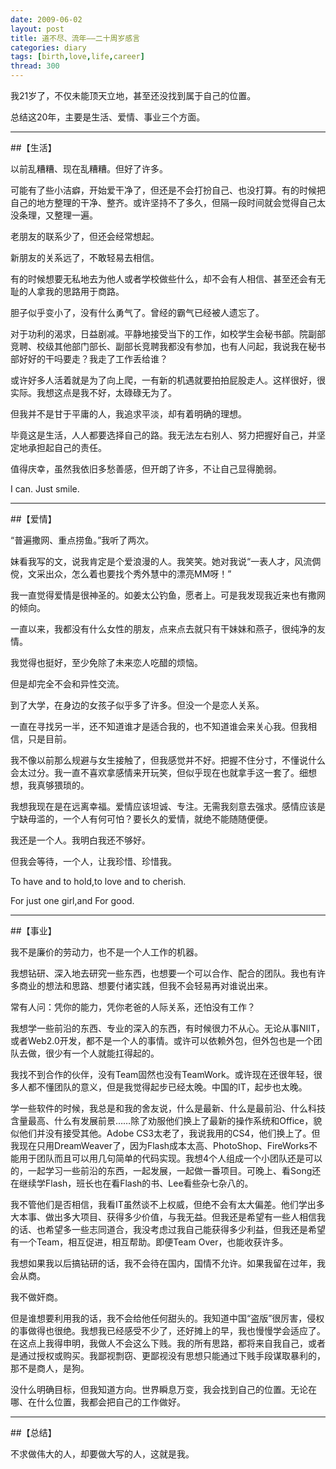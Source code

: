 ```yaml
---
date: 2009-06-02
layout: post
title: 道不尽、流年——二十周岁感言
categories: diary
tags: [birth,love,life,career]
thread: 300
---
```


我21岁了，不仅未能顶天立地，甚至还没找到属于自己的位置。 ­

总结这20年，主要是生活、爱情、事业三个方面。 ­

---

##【生活】

以前乱糟糟、现在乱糟糟。但好了许多。 ­

可能有了些小洁癖，开始爱干净了，但还是不会打扮自己、也没打算。有的时候把自己的地方整理的干净、整齐。或许坚持不了多久，但隔一段时间就会觉得自己太没条理，又整理一遍。 ­

<!-- more -->

老朋友的联系少了，但还会经常想起。 ­

新朋友的关系远了，不敢轻易去相信。 ­

有的时候想要无私地去为他人或者学校做些什么，却不会有人相信、甚至还会有无耻的人拿我的思路用于商路。 ­

胆子似乎变小了，没有什么勇气了。曾经的霸气已经被人遗忘了。 ­

对于功利的渴求，日益剧减。平静地接受当下的工作，如校学生会秘书部。院副部竞聘、校级其他部门部长、副部长竞聘我都没有参加，也有人问起，我说我在秘书部好好的干吗要走？我走了工作丢给谁？ ­

或许好多人活着就是为了向上爬，一有新的机遇就要拍拍屁股走人。这样很好，很实际。我想这点是我不好，太碌碌无为了。 ­

但我并不是甘于平庸的人，我追求平淡，却有着明确的理想。 ­

毕竟这是生活，人人都要选择自己的路。我无法左右别人、努力把握好自己，并坚定地承担起自己的责任。 ­

值得庆幸，虽然我依旧多愁善感，但开朗了许多，不让自己显得脆弱。 ­

I can. Just smile. ­

---

##【爱情】


“普遍撒网、重点捞鱼。”我听了两次。 ­

妹看我写的文，说我肯定是个爱浪漫的人。我笑笑。她对我说“一表人才，风流倜傥，文采出众，怎么着也要找个秀外慧中的漂亮MM呀！”

我一直觉得爱情是很神圣的。如姜太公钓鱼，愿者上。可是我发现我近来也有撒网的倾向。 ­

一直以来，我都没有什么女性的朋友，点来点去就只有干妹妹和燕子，很纯净的友情。 ­

我觉得也挺好，至少免除了未来恋人吃醋的烦恼。 ­

但是却完全不会和异性交流。 ­

到了大学，在身边的女孩子似乎多了许多。但没一个是恋人关系。 ­

一直在寻找另一半，还不知道谁才是适合我的，也不知道谁会来关心我。但我相信，只是目前。 ­

我不像以前那么规避与女生接触了，但我感觉并不好。把握不住分寸，不懂说什么会太过分。我一直不喜欢拿感情来开玩笑，但似乎现在也就拿手这一套了。细想想，我真够猥琐的。 ­

我想我现在是在远离幸福。爱情应该坦诚、专注。无需我刻意去强求。感情应该是宁缺毋滥的，一个人有何可怕？要长久的爱情，就绝不能随随便便。 ­

我还是一个人。我明白我还不够好。 ­

但我会等待，一个人，让我珍惜、珍惜我。 ­

To have and to hold,to love and to cherish. ­

For just one girl,and For good. ­


 
---

##【事业】 ­

我不是廉价的劳动力，也不是一个人工作的机器。 ­

我想钻研、深入地去研究一些东西，也想要一个可以合作、配合的团队。我也有许多商业的想法和思路、想要付诸实践，但我不会轻易再对谁说出来。 ­

常有人问：凭你的能力，凭你老爸的人际关系，还怕没有工作？ ­

我想学一些前沿的东西、专业的深入的东西，有时候很力不从心。无论从事NIIT，或者Web2.0开发，都不是一个人的事情。或许可以依赖外包，但外包也是一个团队去做，很少有一个人就能扛得起的。 ­

我找不到合作的伙伴，没有Team固然也没有TeamWork。或许现在还很年轻，很多人都不懂团队的意义，但是我觉得起步已经太晚。中国的IT，起步也太晚。 ­

学一些软件的时候，我总是和我的舍友说，什么是最新、什么是最前沿、什么科技含量最高、什么有发展前景……除了劝服他们换上了最新的操作系统和Office，貌似他们并没有接受其他。Adobe CS3太老了，我说我用的CS4，他们换上了。但我现在只用DreamWeaver了，因为Flash成本太高、PhotoShop、FireWorks不能用于团队而且可以用几句简单的代码实现。我想4个人组成一个小团队还是可以的，一起学习一些前沿的东西，一起发展，一起做一番项目。可晚上、看Song还在继续学Flash，班长也在看Flash的书、Lee看些杂七杂八的。 ­

我不管他们是否相信，我看IT虽然谈不上权威，但绝不会有太大偏差。他们学出多大本事、做出多大项目、获得多少价值，与我无益。但我还是希望有一些人相信我的话、也希望多一些志同道合，我没考虑过我自己能获得多少利益，但我还是希望有一个Team，相互促进，相互帮助。即便Team Over，也能收获许多。 ­

我想如果我以后搞钻研的话，我不会待在国内，国情不允许。如果我留在过年，我会从商。 ­

我不做奸商。 ­

但是谁想要利用我的话，我不会给他任何甜头的。我知道中国“盗版”很厉害，侵权的事做得也很绝。我想我已经感受不少了，还好摊上的早，我也慢慢学会适应了。在这点上我得申明，我做人不会这么下贱。我的所有思路，都将来自我自己，或者是通过授权或购买。我鄙视剽窃、更鄙视没有思想只能通过下贱手段谋取暴利的，那不是商人，是狗。 ­

没什么明确目标，但我知道方向。世界瞬息万变，我会找到自己的位置。无论在哪、在什么位置，我都会把自己的工作做好。 ­

---

##【总结】 ­

不求做伟大的人，却要做大写的人，这就是我。 ­
